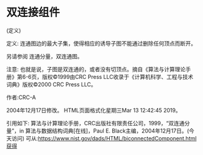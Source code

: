 # 双连接组件


(定义)



定义:
连通图边的最大子集，使得相应的诱导子图不能通过删除任何顶点而断开。



另请参阅
连通分量，双连通图。



注意:
也就是说，子图是双连通的，或者没有切顶点。摘自《算法与计算理论手册》第6-6页，版权©1999由CRC Press LLC收录于《计算机科学、工程与技术词典》版权©2000 CRC Press LLC。


作者:CRC-A







2004年12月17日修改。
HTML页面格式化星期三Mar 13 12:42:45 2019。



引用如下:
算法与计算理论手册，CRC出版社有限责任公司，1999，“双连通分量”，in
算法与数据结构词典[在线]，Paul E. Black主编，2004年12月17日。(今天访问)
可从:https://www.nist.gov/dads/HTML/biconnectedComponent.html获得